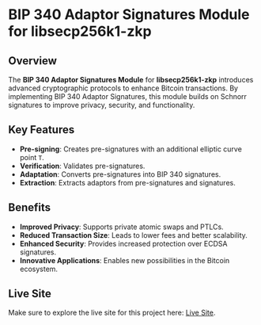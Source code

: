 # BIP 340 Adaptor Signatures Module for libsecp256k1-zkp

## Overview

The **BIP 340 Adaptor Signatures Module** for **libsecp256k1-zkp** introduces advanced cryptographic protocols to enhance Bitcoin transactions. By implementing BIP 340 Adaptor Signatures, this module builds on Schnorr signatures to improve privacy, security, and functionality.

## Key Features

- **Pre-signing**: Creates pre-signatures with an additional elliptic curve point `T`.
- **Verification**: Validates pre-signatures.
- **Adaptation**: Converts pre-signatures into BIP 340 signatures.
- **Extraction**: Extracts adaptors from pre-signatures and signatures.

## Benefits

- **Improved Privacy**: Supports private atomic swaps and PTLCs.
- **Reduced Transaction Size**: Leads to lower fees and better scalability.
- **Enhanced Security**: Provides increased protection over ECDSA signatures.
- **Innovative Applications**: Enables new possibilities in the Bitcoin ecosystem.

## Live Site

Make sure to explore the live site for this project here: [Live Site](https://curiousv32.github.io/bitcoin-node.github.io/).

